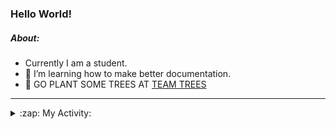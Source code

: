 ### Hello World!

##### About:
- Currently I am a student.
- 🌱 I’m learning how to make better documentation.
- 🌱 GO PLANT SOME TREES AT [TEAM TREES](https://teamtrees.org/)

---
<details>
  <summary>:zap: My Activity:</summary>
  
<!--START_SECTION:waka-->
![Code Time](http://img.shields.io/badge/Code%20Time-1%2C113%20hrs%2048%20mins-blue)

**I'm a Night 🦉** 

```text
🌞 Morning                1393 commits        ██░░░░░░░░░░░░░░░░░░░░░░░   09.20 % 
🌆 Daytime                5281 commits        █████████░░░░░░░░░░░░░░░░   34.89 % 
🌃 Evening                4325 commits        ███████░░░░░░░░░░░░░░░░░░   28.58 % 
🌙 Night                  4136 commits        ███████░░░░░░░░░░░░░░░░░░   27.33 % 
```
📅 **I'm Most Productive on Wednesday** 

```text
Monday                   2291 commits        ████░░░░░░░░░░░░░░░░░░░░░   15.14 % 
Tuesday                  1847 commits        ███░░░░░░░░░░░░░░░░░░░░░░   12.20 % 
Wednesday                3595 commits        ██████░░░░░░░░░░░░░░░░░░░   23.75 % 
Thursday                 1872 commits        ███░░░░░░░░░░░░░░░░░░░░░░   12.37 % 
Friday                   1515 commits        ███░░░░░░░░░░░░░░░░░░░░░░   10.01 % 
Saturday                 1369 commits        ██░░░░░░░░░░░░░░░░░░░░░░░   09.05 % 
Sunday                   2646 commits        ████░░░░░░░░░░░░░░░░░░░░░   17.48 % 
```


📊 **This Week I Spent My Time On** 

```text
🔥 Editors: 
VS Code                  5 hrs 42 mins       █████████████████████████   100.00 % 

🐱‍💻 Projects: 
praise                   4 hrs 25 mins       ███████████████████░░░░░░   77.70 % 
CSF22                    1 hr 16 mins        ██████░░░░░░░░░░░░░░░░░░░   22.23 % 
ai                       0 secs              ░░░░░░░░░░░░░░░░░░░░░░░░░   00.08 % 
```


 Last Updated on 25/04/2023 19:07:36 UTC
<!--END_SECTION:waka-->
</details>
